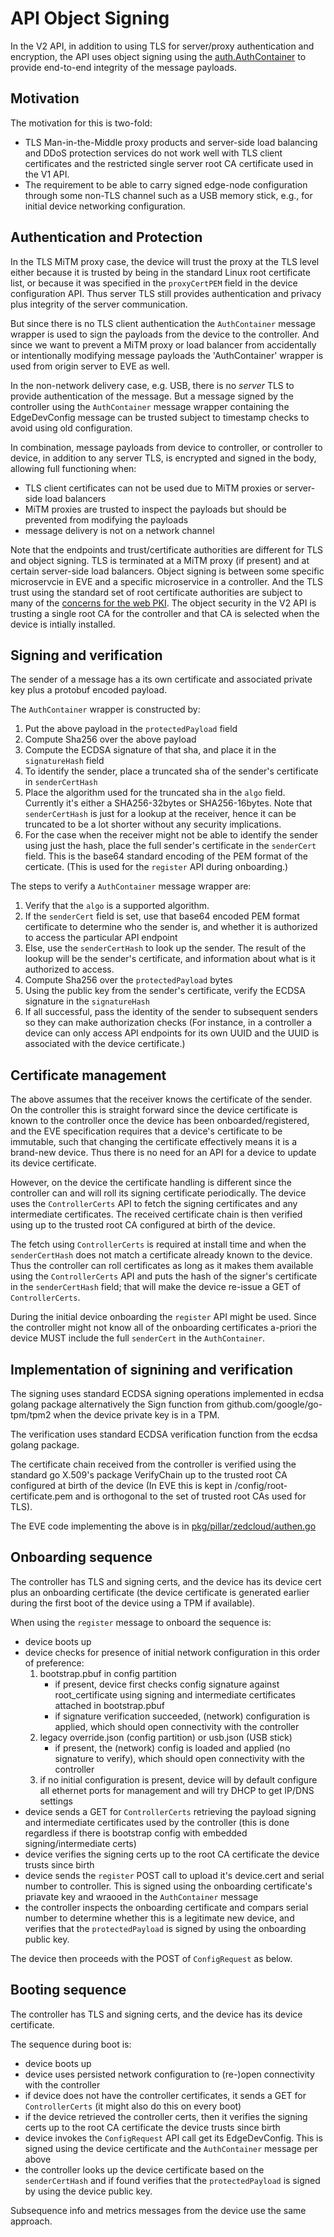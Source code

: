 # API Object Signing

In the V2 API, in addition to using TLS for server/proxy authentication and encryption, the API uses object signing using the [auth.AuthContainer](./proto/auth/auth.proto) to provide end-to-end integrity of the message payloads.

## Motivation

The motivation for this is two-fold:

- TLS Man-in-the-Middle proxy products and server-side load balancing and DDoS protection services do not work well with TLS client certificates and the restricted single server root CA certificate used in the V1 API.
- The requirement to be able to carry signed edge-node configuration through some non-TLS channel such as a USB memory stick, e.g., for initial device networking configuration.

## Authentication and Protection

In the TLS MiTM proxy case, the device will trust the proxy at the TLS level either because it is trusted by being in the standard Linux root certificate list, or because it was specified in the `proxyCertPEM` field in the device configuration API. Thus server TLS still provides authentication and privacy plus integrity of the server communication.

But since there is no TLS client authentication the `AuthContainer` message wrapper is used to sign the payloads from the device to the controller. And since we want to prevent a MiTM proxy or load balancer from accidentally or intentionally modifying message payloads the 'AuthContainer' wrapper is used from origin server to EVE as well.

In the non-network delivery case, e.g. USB, there is no _server_ TLS to provide authentication of the message. But a message signed by the controller using the `AuthContainer` message wrapper containing the EdgeDevConfig message can be trusted subject to timestamp checks to avoid using old configuration.

In combination, message payloads from device to controller, or controller to device, in addition to any server TLS, is encrypted and signed in the body, allowing full functioning when:

- TLS client certificates can not be used due to MiTM proxies or server-side load balancers
- MiTM proxies are trusted to inspect the payloads but should be prevented from modifying the payloads
- message delivery is not on a network channel

Note that the endpoints and trust/certificate authorities are different for TLS and object signing. TLS is terminated at a MiTM proxy (if present) and at certain server-side load balancers. Object signing is between some specific microservcie in EVE and a specific microservice in a controller.
And the TLS trust using the standard set of root certificate authorities are subject to many of the [concerns for the web PKI](https://www.schneier.com/academic/paperfiles/paper-pki.pdf). The object security in the V2 API is trusting a single root CA for the controller and that CA is selected when the device is intially installed.

## Signing and verification

The sender of a message has a its own certificate and associated private key plus a protobuf encoded payload.

The `AuthContainer` wrapper is constructed by:

1. Put the above payload in the `protectedPayload` field
1. Compute Sha256 over the above payload
1. Compute the ECDSA signature of that sha, and place it in the `signatureHash` field
1. To identify the sender, place a truncated sha of the sender's certificate in `senderCertHash`
1. Place the algorithm used for the truncated sha in the `algo` field. Currently it's either a SHA256-32bytes or SHA256-16bytes. Note that `senderCertHash` is just for a lookup at the receiver, hence it can be truncated to be a lot shorter without any security implications.
1. For the case when the receiver might not be able to identify the sender using just the hash, place the full sender's certificate in the `senderCert` field. This is the base64 standard encoding of the PEM format of the certicate. (This is used for the `register` API during onboarding.)

The steps to verify a `AuthContainer` message wrapper are:

1. Verify that the `algo` is a supported algorithm.
1. If the `senderCert` field is set, use that base64 encoded PEM format certificate to determine who the sender is, and whether it is authorized to access the particular API endpoint
1. Else, use the `senderCertHash` to look up the sender. The result of the lookup will be the sender's certificate, and information about what is it authorized to access.
1. Compute Sha256 over the `protectedPayload` bytes
1. Using the public key from the sender's certificate, verify the ECDSA signature in the `signatureHash`
1. If all successful, pass the identity of the sender to subsequent senders so they can make authorization checks (For instance, in a controller a device can only access API endpoints for its own UUID and the UUID is associated with the device certificate.)

## Certificate management

The above assumes that the receiver knows the certificate of the sender.
On the controller this is straight forward since the device certificate is known to the controller once the device has been onboarded/registered, and the EVE specification requires that a device's certificate to be immutable, such that changing the certificate effectively means it is a brand-new device. Thus there is no need for an API for a device to update its device certificate.

However, on the device the certificate handling is different since the controller can and will roll its signing certificate periodically.
The device uses the `ControllerCerts` API to fetch the signing certificates and any intermediate certificates. The received certificate chain is then verified using up to the trusted root CA configured at birth of the device.

The fetch using `ControllerCerts` is required at install time and when the `senderCertHash` does not match a certificate already known to the device. Thus the controller can roll certificates as long as it makes them available using the `ControllerCerts` API and puts the hash of the signer's certificate in the `senderCertHash` field; that will make the device re-issue a GET of `ControllerCerts`.

During the initial device onboarding the `register` API might be used. Since the controller might not know all of the onboarding certificates a-priori the device MUST include the full `senderCert` in the `AuthContainer`.

## Implementation of signining and verification

The signing uses standard ECDSA signing operations implemented in ecdsa golang package alternatively the Sign function from github.com/google/go-tpm/tpm2 when the device private key is in a TPM.

The verification uses standard ECDSA verification function from the ecdsa golang package.

The certificate chain received from the controller is verified using the standard go X.509's package VerifyChain up to the trusted root CA configured at birth of the device (In EVE this is kept in /config/root-certificate.pem and is orthogonal to the set of trusted root CAs used for TLS).

The EVE code implementing the above is in [pkg/pillar/zedcloud/authen.go](../pkg/pillar/zedcloud/authen.go)

## Onboarding sequence

The controller has TLS and signing certs, and the device has its device cert plus an onboarding certificate (the device certificate is generated earlier during the first boot of the device using a TPM if available).

When using the `register` message to onboard the sequence is:

- device boots up
- device checks for presence of initial network configuration in this order of preference:
  1. bootstrap.pbuf in config partition
       - if present, device first checks config signature against root_certificate using signing and intermediate certificates attached in bootstrap.pbuf
       - if signature verification succeeded, (network) configuration is applied, which should open connectivity with the controller
  2. legacy override.json (config partition) or usb.json (USB stick)
       - if present, the (network) config is loaded and applied (no signature to verify), which should open connectivity with the controller
  3. if no initial configuration is present, device will by default configure all ethernet ports for management and will try DHCP to get IP/DNS settings
- device sends a GET for `ControllerCerts` retrieving the payload signing and intermediate certificates used by the controller
  (this is done regardless if there is bootstrap config with embedded signing/intermediate certs)
- device verifies the signing certs up to the root CA certificate the device trusts since birth
- device sends the `register` POST call to upload it's device.cert and serial number to controller. This is signed using the onboarding certificate's priavate key and wraooed in the `AuthContainer` message
- the controller inspects the onboarding certificate and compars serial number to determine whether this is a legitimate new device, and verifies that the `protectedPayload` is signed by using the onboarding public key.

The device then proceeds with the POST of `ConfigRequest` as below.

## Booting sequence

The controller has TLS and signing certs, and the device has its device certificate.

The sequence during boot is:

- device boots up
- device uses persisted network configuration to (re-)open connectivity with the controller
- if device does not have the controller certificates, it sends a GET for `ControllerCerts` (it might also do this on every boot)
- if the device retrieved the controller certs, then it verifies the signing certs up to the root CA certificate the device trusts since birth
- device invokes the `ConfigRequest` API call get its EdgeDevConfig. This is signed using the device certificate and the `AuthContainer` message per above
- the controller looks up the device certificate based on the `senderCertHash` and if found verifies that the `protectedPayload` is signed by using the device public key.

Subsequence info and metrics messages from the device use the same approach.
